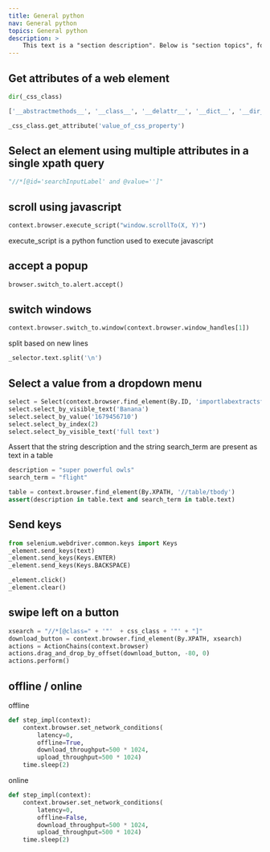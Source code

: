 ```yaml
---
title: General python 
nav: General python 
topics: General python 
description: >
    This text is a "section description". Below is "section topics", followed by an example section video embed. This page details how to write content pages and add interest with includes.
---
```


## Get attributes of a web element

```python
dir(_css_class)

['__abstractmethods__', '__class__', '__delattr__', '__dict__', '__dir__', '__doc__', '__eq__', '__format__', '__ge__', '__getattribute__', '__gt__', '__hash__', '__init__', '__init_subclass__', '__le__', '__lt__', '__module__', '__ne__', '__new__', '__reduce__', '__reduce_ex__', '__repr__', '__setattr__', '__sizeof__', '__str__', '__subclasshook__', '__weakref__', '_abc_impl', '_execute', '_id', '_parent', '_upload', 'accessible_name', 'aria_role', 'clear', 'click', 'find_element', 'find_elements', 'get_attribute', 'get_dom_attribute', 'get_property', 'id', 'is_displayed', 'is_enabled', 'is_selected', 'location', 'location_once_scrolled_into_view', 'parent', 'rect', 'screenshot', 'screenshot_as_base64', 'screenshot_as_png', 'send_keys', 'shadow_root', 'size', 'submit', 'tag_name', 'text', 'value_of_css_property']

_css_class.get_attribute('value_of_css_property')
```



## Select an element using multiple attributes in a single xpath query
```python
"//*[@id='searchInputLabel' and @value='']"
```

## scroll using javascript
```python
context.browser.execute_script("window.scrollTo(X, Y)")
```
execute_script is a python function used to execute javascript


## accept a popup
```python
browser.switch_to.alert.accept()
```

## switch windows
```python
context.browser.switch_to.window(context.browser.window_handles[1])
```

split based on new lines
```python
_selector.text.split('\n')
```



## Select a value from a dropdown menu
```python
select = Select(context.browser.find_element(By.ID, 'importlabextractsform-importid'))
select.select_by_visible_text('Banana')
select.select_by_value('1679456710')
select.select_by_index(2)
select.select_by_visible_text('full text')
```

Assert that the string description and the string search_term are present as text in a table 
```python
description = "super powerful owls"
search_term = "flight"

table = context.browser.find_element(By.XPATH, '//table/tbody')
assert(description in table.text and search_term in table.text)
```


## Send keys
```python
from selenium.webdriver.common.keys import Keys
_element.send_keys(text)
_element.send_keys(Keys.ENTER)
_element.send_keys(Keys.BACKSPACE)
```


```python
_element.click()
_element.clear()
```

## swipe left on a button

```python
xsearch = "//*[@class=" + '"'  + css_class + '"' + "]"
download_button = context.browser.find_element(By.XPATH, xsearch)
actions = ActionChains(context.browser)
actions.drag_and_drop_by_offset(download_button, -80, 0)
actions.perform()
```

## offline / online

offline
```python
def step_impl(context):
    context.browser.set_network_conditions(
        latency=0,
        offline=True,
        download_throughput=500 * 1024,
        upload_throughput=500 * 1024)
    time.sleep(2)
```

online
```python
def step_impl(context):
    context.browser.set_network_conditions(
        latency=0,
        offline=False,
        download_throughput=500 * 1024,
        upload_throughput=500 * 1024)
    time.sleep(2)
```